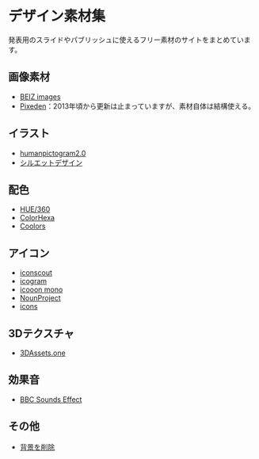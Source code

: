 # デザイン素材集
発表用のスライドやパブリッシュに使えるフリー素材のサイトをまとめています。

## 画像素材
* [BEIZ images](https://www.beiz.jp/)
* [Pixeden](https://www.pixeden.com/)：2013年頃から更新は止まっていますが、素材自体は結構使える。

## イラスト
* [humanpictogram2.0](http://pictogram2.com/)
* [シルエットデザイン](https://kage-design.com/)

## 配色
* [HUE/360](https://hue360.herokuapp.com/)
* [ColorHexa](https://www.colorhexa.com/)
* [Coolors](https://coolors.co/)

## アイコン
* [iconscout](https://iconscout.com/)
* [icogram](https://icograms.com/icograms-designer.php)
* [icooon mono](https://icooon-mono.com/)
* [NounProject](https://thenounproject.com/)
* [icons](https://icons8.jp/icons)

## 3Dテクスチャ
* [3DAssets.one](https://www.3dassets.one/)

## 効果音
* [BBC Sounds Effect](http://bbcsfx.acropolis.org.uk/)

## その他
* [背景を削除](https://www.remove.bg/ja)
